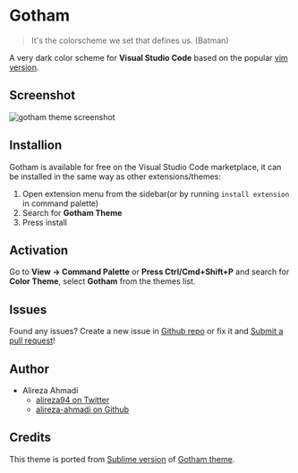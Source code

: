 # Gotham

> It's the colorscheme we set that defines us. (Batman)

A very dark color scheme for **Visual Studio Code** based on the popular [vim version](https://github.com/whatyouhide/vim-gotham).

## Screenshot
![gotham theme screenshot](https://raw.githubusercontent.com/alireza-ahmadi/vscode-theme-gotham/master/images/screenshot.png)

## Installion

Gotham is available for free on the Visual Studio Code marketplace, it can be installed
in the same way as other extensions/themes:

1. Open extension menu from the sidebar(or by running `install extension` in command palette)
2. Search for **Gotham Theme**
3. Press install

## Activation

Go to **View -> Command Palette** or **Press Ctrl/Cmd+Shift+P** and search for **Color Theme**,
select **Gotham** from the themes list. 

## Issues

Found any issues? Create a new issue in [Github repo](https://github.com/alireza-ahmadi/vscode-theme-gotham/issues)
or fix it and [Submit a pull request](https://github.com/alireza-ahmadi/vscode-theme-gotham/compare)!

## Author

- Alireza Ahmadi
    - [alireza94 on Twitter](https://twitter.com/alireza94)
    - [alireza-ahmadi on Github](https://github.com/alireza-ahmadi)

## Credits
This theme is ported from [Sublime version](https://github.com/whatyouhide/gotham-contrib/tree/master/sublime-text) of [Gotham theme](https://github.com/whatyouhide/vim-gotham).
